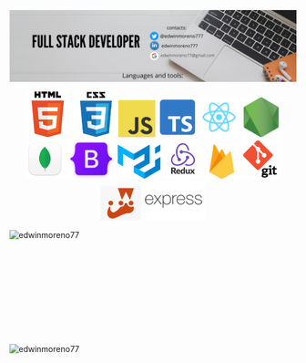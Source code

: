 <a href="https://www.linkedin.com/in/edwinmoreno777/" target="_blank"> <img  alt="html" src="https://github.com/edwinmoreno77/edwinmoreno77/blob/main/Edwin%20Moreno%20(2).png"> </a>

<p align="center"> <a href="https://www.linkedin.com/in/edwinmoreno777/" target="_blank"><img height="80" alt="html" src="https://github.com/edwinmoreno77/edwinmoreno77/blob/main/html.png"></a> 
<a href="https://www.linkedin.com/in/edwinmoreno777/" target="_blank"><img height="80" alt="css" src="https://github.com/edwinmoreno77/edwinmoreno77/blob/main/css.png"></a><a href="https://www.linkedin.com/in/edwinmoreno777/" target="_blank"><img height="65" alt="javascript" src="https://github.com/edwinmoreno77/edwinmoreno77/blob/main/javascript.png"></a>
<a href="https://www.typescriptlang.org/" target="_blank"><img height="70" alt="typescript" src="https://github.com/edwinmoreno77/edwinmoreno77/blob/main/typescript-1024.png"></a>
<a href="https://www.linkedin.com/in/edwinmoreno777/" target="_blank"><img height="70" alt="react" src="https://github.com/edwinmoreno77/edwinmoreno77/blob/main/react.png"></a>
<a href="https://www.linkedin.com/in/edwinmoreno777/" target="_blank"><img height="70" alt="nodejs" src="https://github.com/edwinmoreno77/edwinmoreno77/blob/main/nodejs.png"></a>
<a href="https://www.linkedin.com/in/edwinmoreno777/" target="_blank"><img height="70" alt="MongoDB" src="https://github.com/edwinmoreno77/edwinmoreno77/blob/main/mongodb_compass.png"></a>
<a href="https://www.linkedin.com/in/edwinmoreno777/" target="_blank"><img height="70" alt="Bootstrap" src="https://github.com/edwinmoreno77/edwinmoreno77/blob/main/bootstrap-logo-shadow.png"></a>
<a href="https://mui.com/" target="_blank"><img height="60" alt="materialUI" src="https://github.com/edwinmoreno77/edwinmoreno77/blob/main/material-ui-logo.png"></a>
<a href="https://redux.js.org/" target="_blank"><img height="70" alt="Redux" src="https://github.com/edwinmoreno77/edwinmoreno77/blob/main/Redux.png"></a>
<a href="https://firebase.google.com/" target="_blank"><img height="60" alt="firebase" src="https://github.com/edwinmoreno77/edwinmoreno77/blob/main/firebase.png"></a>
<a href="https://www.linkedin.com/in/edwinmoreno777/" target="_blank"><img height="70" alt="git" src="https://github.com/edwinmoreno77/edwinmoreno77/blob/main/logo-git.png"></a><a href="https://jestjs.io/" target="_blank"><img height="60" src="https://github.com/edwinmoreno77/edwinmoreno77/blob/main/jest.png" alt="jest" src="https://github.com/edwinmoreno77/edwinmoreno77/blob/main/firebase.png"></a><a href="https://www.linkedin.com/in/edwinmoreno777/" target="_blank"><img height="70" alt="express" src="https://github.com/edwinmoreno77/edwinmoreno77/blob/main/express.png"></a></p>
<img align="left" src="https://github-readme-stats.vercel.app/api/top-langs?username=edwinmoreno77&show_icons=true&locale=en&layout=compact" width="380" height="200" alt="edwinmoreno77"/> </p> <p><img align="left" src="https://github-readme-stats.vercel.app/api?username=edwinmoreno77&show_icons=true&locale=en" width="420" height="200" alt="edwinmoreno77"/>
